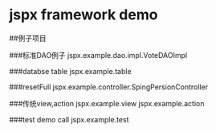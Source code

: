 # jspx framework demo  

##例子项目

###标准DAO例子
jspx.example.dao.impl.VoteDAOImpl

###databse table
jspx.example.table

###resetFull 
jspx.example.controller.SpingPersionController

###传统view,action
jspx.example.view
jspx.example.action

###test demo call
jspx.example.test